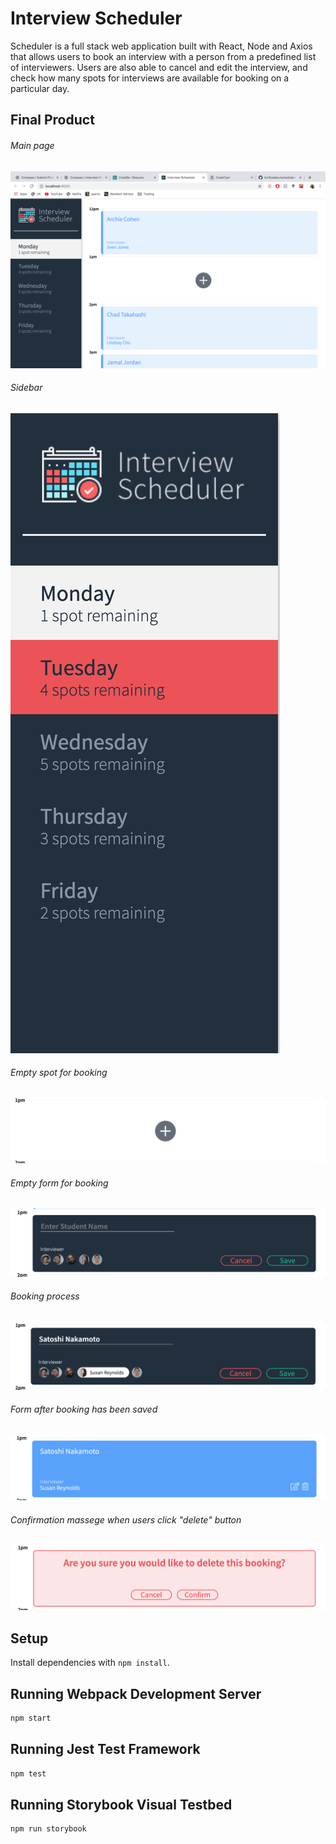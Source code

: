 # Interview Scheduler

Scheduler is a full stack web application built with React, Node and Axios that allows users to book an interview with a person from a predefined list of interviewers. Users are also able to cancel and edit the interview, and check how many spots for interviews are available for booking on a particular day.

## Final Product

###### Main page

!["Main page"](https://github.com/kirillradaev/scheduler-/blob/master/docs/main-page.png?raw=true)

###### Sidebar

!["Sidebar"](https://github.com/kirillradaev/scheduler-/blob/master/docs/side-bar.png?raw=true)

###### Empty spot for booking

!["Empty spot"](https://github.com/kirillradaev/scheduler-/blob/master/docs/empty-spot.png?raw=true)

###### Empty form for booking

!["Empty form for booking"](https://github.com/kirillradaev/scheduler-/blob/master/docs/empty-interview-form.png?raw=true)

###### Booking process

!["Booking process"](https://github.com/kirillradaev/scheduler-/blob/master/docs/booking-process.png?raw=true)

###### Form after booking has been saved

!["Form after booking has been saved"](https://github.com/kirillradaev/scheduler-/blob/master/docs/show-from.png?raw=true)

###### Confirmation massege when users click "delete" button

!["Confirmation message"](https://github.com/kirillradaev/scheduler-/blob/master/docs/cancel-confirmation.png?raw=true)

## Setup

Install dependencies with `npm install`.

## Running Webpack Development Server

```sh
npm start
```

## Running Jest Test Framework

```sh
npm test
```

## Running Storybook Visual Testbed

```sh
npm run storybook
```
